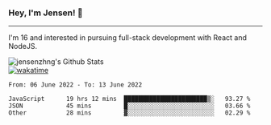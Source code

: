 ### Hey, I'm Jensen! 👋

---

I'm 16 and interested in pursuing full-stack development with React and NodeJS.

![jensenzhng's Github Stats](https://github-readme-stats.vercel.app/api?username=jensenzhng&theme=dark&show_icons=true&count_private=true)
<br />
[![wakatime](https://wakatime.com/badge/user/cbfc263d-3611-4e36-8278-8fad45fe3f62.svg)](https://wakatime.com/@cbfc263d-3611-4e36-8278-8fad45fe3f62)

<!--START_SECTION:waka-->

```text
From: 06 June 2022 - To: 13 June 2022

JavaScript      19 hrs 12 mins  ███████████████████████▒░   93.27 %
JSON            45 mins         █░░░░░░░░░░░░░░░░░░░░░░░░   03.66 %
Other           28 mins         ▓░░░░░░░░░░░░░░░░░░░░░░░░   02.29 %
```

<!--END_SECTION:waka-->
